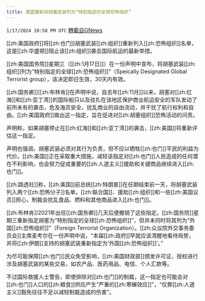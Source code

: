 ```yaml
---
title: 美国重新将胡塞武装列为“特别指定的全球恐怖组织”
---
```

`1/17/2024 10:58 PM UTC` [轉載自GNews](https://gnews.org/articles/2229751)

[[zh:美国政府]]将[[zh:也门]]胡塞武装[[zh:组织]]重新列入[[zh:恐怖组织]]名单，这是[[zh:华盛顿]]阻止该[[zh:组织]]袭击国际航运的最新举措。

[[zh:美国国务院]]星期三（[[zh:1月17日]]）在一份声明中宣布，将胡塞武装[[zh:组织]]列为“特别指定的全球[[zh:恐怖组织]]”（Speically Designated Global Terrorist group），该决定即日生效，30天内有效。

[[zh:国务卿]][[zh:布林肯]]在声明中说，自去年[[zh:11月]]以来，胡塞对[[zh:红海]]和[[zh:亚丁湾]]的国际船只以及驻扎在该地区保护商业航运安全的军队发动了前所未有的袭击，危及海员安全，扰乱商业的自由流动，并干扰了航行权利和自由。[[zh:美国政府]]做出这一指定，旨在促进对[[zh:胡塞组织]]恐怖活动的问责。

声明称，如果胡塞停止在[[zh:红海]]和[[zh:亚丁湾]]的袭击，[[zh:美国]]将重新评估这一指定。

声明也强调，胡塞武装必须对其行为负责，但不应以牺牲[[zh:也门]]平民的利益为代价。[[zh:美国]]正在采取重大措施，减轻该指定对[[zh:也门]]人民造成的任何潜在不利影响，也会努力促成重要的[[zh:人道主义]]援助和关键商品继续进入[[zh:也门]]。

[[zh:路透社]]称，[[zh:美国]]前总统[[zh:特朗普]]在任期结束前一天，将胡塞武装列入两个[[zh:恐怖分子]]名单。[[zh:联合国]]、援助[[zh:组织]]和一些[[zh:美国议员]]担心，制裁会扰乱食品、燃料和其他商品进入[[zh:也门]]。

[[zh:布林肯]]2021年出任[[zh:国务卿]]几天后便撤销了这些指定。[[zh:国务院]]星期三重新指定胡塞为“特别指定的全球[[zh:恐怖组织]]”，但并未同时将其列为“外国[[zh:恐怖组织]]”（Foreign Terrorist Organization）。[[zh:众议院外交事务委员会]]主席麦考尔在一份声明中说，“本届[[zh:政府]]早就应该清醒地看待局势，并将[[zh:伊朗]]支持的胡塞武装重新指定为‘外国[[zh:恐怖组织]]’。”

为尽可能保障[[zh:也门]]民众免受影响，[[zh:美国财政部]]颁发许可证，授权进行涉及胡塞武装的某些交易，如农产品、医药用品、电信、个人汇款等。

不过国际救援人士警告，即使排除对[[zh:也门]]的制裁，这一指定也可能会对[[zh:也门]]人口的[[zh:粮食]]供应产生“严重的[[zh:寒蝉效应]]”，“仅靠[[zh:人道主义]]豁免往往不足以减轻制裁造成的伤害”。
